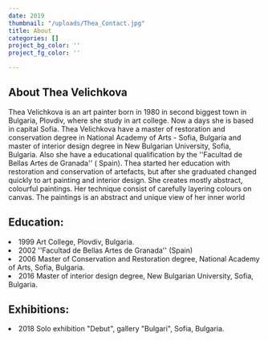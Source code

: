 ```yaml
---
date: 2019
thumbnail: "/uploads/Thea_Contact.jpg"
title: About
categories: []
project_bg_color: ''
project_fg_color: ''

---
```

<h2>About Thea Velichkova</h2>

<p>Thea Velichkova is an art painter born in 1980 in second biggest town in Bulgaria, Plovdiv, where she study in art college. Now a days she is based in capital Sofia. Thea Velichkova have a master of restoration and conservation degree in National Academy of Arts - Sofia, Bulgaria and master of interior design degree in New Bulgarian University, Sofia, Bulgaria. Also she have a educational qualification by the ''Facultad de Bellas Artes de Granada'' ( Spain). Thea started her education with restoration and conservation of artefacts, but after she graduated changed quickly to art painting and interior design. She creates mostly abstract, colourful paintings. Her technique consist of carefully layering colours on canvas. The paintings is an abstract and unique view of her inner world </p>

<h2>Education:</h2>

<li>1999 Art College, Plovdiv, Bulgaria.</li>

<li>2002 ''Facultad de Bellas Artes de Granada'' (Spain)</li>

<li>2006 Master of Conservation and Restoration degree, National Academy of Arts, Sofia, Bulgaria.</li>

<li>2016 Master of interior design degree, New Bulgarian University, Sofia, Bulgaria.</li>

<p></p>

<h2>Exhibitions:</h2>

<li>2018 Solo exhibition "Debut", gallery "Bulgari", Sofia, Bulgaria.</li>